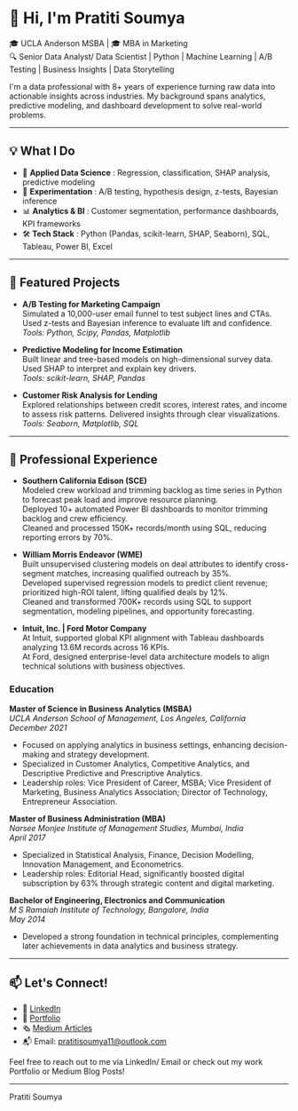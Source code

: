 # 👋 Hi, I'm Pratiti Soumya

🎓 UCLA Anderson MSBA | 🎓 MBA in Marketing  
🔍 Senior Data Analyst/ Data Scientist | Python | Machine Learning | A/B Testing | Business Insights | Data Storytelling  

I'm a data professional with 8+ years of experience turning raw data into actionable insights across industries. My background spans analytics, predictive modeling, and dashboard development to solve real-world problems.

---

## 💡 What I Do

- 🤖 **Applied Data Science** : Regression, classification, SHAP analysis, predictive modeling  
- 🧪 **Experimentation** : A/B testing, hypothesis design, z-tests, Bayesian inference  
- 📊 **Analytics & BI** : Customer segmentation, performance dashboards, KPI frameworks  
- 🛠️ **Tech Stack** : Python (Pandas, scikit-learn, SHAP, Seaborn), SQL, Tableau, Power BI, Excel  

---

## 🔬 Featured Projects

- **A/B Testing for Marketing Campaign**  
  Simulated a 10,000-user email funnel to test subject lines and CTAs. Used z-tests and Bayesian inference to evaluate lift and confidence.  
  *Tools: Python, Scipy, Pandas, Matplotlib*

- **Predictive Modeling for Income Estimation**  
  Built linear and tree-based models on high-dimensional survey data. Used SHAP to interpret and explain key drivers.  
  *Tools: scikit-learn, SHAP, Pandas*

- **Customer Risk Analysis for Lending**  
  Explored relationships between credit scores, interest rates, and income to assess risk patterns. Delivered insights through clear visualizations.  
  *Tools: Seaborn, Matplotlib, SQL*

---

## 🧭 Professional Experience

- **Southern California Edison (SCE)**  
  Modeled crew workload and trimming backlog as time series in Python to forecast peak load and improve resource planning.  
  Deployed 10+ automated Power BI dashboards to monitor trimming backlog and crew efficiency.  
  Cleaned and processed 150K+ records/month using SQL, reducing reporting errors by 70%.  

- **William Morris Endeavor (WME)**  
  Built unsupervised clustering models on deal attributes to identify cross-segment matches, increasing qualified outreach by 35%.  
  Developed supervised regression models to predict client revenue; prioritized high-ROI talent, lifting qualified deals by 12%.  
  Cleaned and transformed 700K+ records using SQL to support segmentation, modeling pipelines, and opportunity forecasting.  

- **Intuit, Inc. | Ford Motor Company**  
  At Intuit, supported global KPI alignment with Tableau dashboards analyzing 13.6M records across 16 KPIs.  
  At Ford, designed enterprise-level data architecture models to align technical solutions with business objectives.


### Education

**Master of Science in Business Analytics (MSBA)**  
*UCLA Anderson School of Management, Los Angeles, California*  
*December 2021*  
- Focused on applying analytics in business settings, enhancing decision-making and strategy development.
- Specialized in Customer Analytics, Competitive Analytics, and Descriptive Predictive and Prescriptive Analytics.
- Leadership roles: Vice President of Career, MSBA; Vice President of Marketing, Business Analytics Association; Director of Technology, Entrepreneur Association.

**Master of Business Administration (MBA)**  
*Narsee Monjee Institute of Management Studies, Mumbai, India*  
*April 2017*  
- Specialized in Statistical Analysis, Finance, Decision Modelling, Innovation Management, and Econometrics.
- Leadership roles: Editorial Head, significantly boosted digital subscription by 63% through strategic content and digital marketing.

**Bachelor of Engineering, Electronics and Communication**  
*M S Ramaiah Institute of Technology, Bangalore, India*  
*May 2014*  
- Developed a strong foundation in technical principles, complementing later achievements in data analytics and business strategy.

---

## 📫 Let's Connect!

- 💼 [LinkedIn](https://linkedin.com/in/pratiti-soumya)  
- 🧾 [Portfolio](https://datascienceportfol.io/prati)  
- 🗞️ [Medium Articles](https://medium.com/@your-handle-here)  
- 📬 Email: pratitisoumya11@outlook.com  


Feel free to reach out to me via LinkedIn/ Email  or check out my work Portfolio or Medium Blog Posts!

---

Pratiti Soumya  

